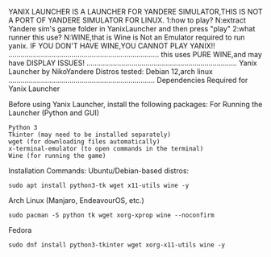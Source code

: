 YANIX LAUNCHER IS A LAUNCHER FOR YANDERE SIMULATOR,THIS IS NOT A PORT OF YANDERE SIMULATOR FOR LINUX.
1:how to play?
N:extract Yandere sim's game folder in YanixLauncher and then press "play"
2:what runner this use?
N:WINE,that is Wine is Not an Emulator required to run yanix. IF YOU DON'T HAVE WINE,YOU CANNOT PLAY YANIX!!
..........................................................................
this uses PURE WINE,and may have DISPLAY ISSUES!
..........................................................................
Yanix Launcher by NikoYandere
Distros tested:
Debian 12,arch linux
........................................................................
Dependencies Required for Yanix Launcher

Before using Yanix Launcher, install the following packages:
For Running the Launcher (Python and GUI)

    Python 3
    Tkinter (may need to be installed separately)
    wget (for downloading files automatically)
    x-terminal-emulator (to open commands in the terminal)
    Wine (for running the game)

Installation Commands:
Ubuntu/Debian-based distros:

`sudo apt install python3-tk wget x11-utils wine -y`

Arch Linux (Manjaro, EndeavourOS, etc.)

`sudo pacman -S python tk wget xorg-xprop wine --noconfirm`

Fedora

`sudo dnf install python3-tkinter wget xorg-x11-utils wine -y`
